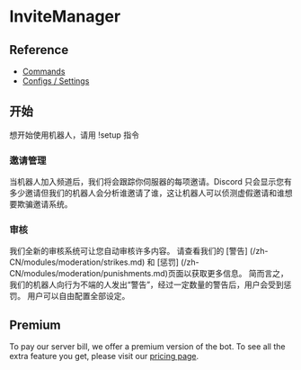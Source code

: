 # InviteManager

## Reference

- [Commands](/zh-CN/reference/commands.md)
- [Configs / Settings](/zh-CN/reference/settings.md)

## 开始

想开始使用机器人，请用 !setup 指令

### 邀请管理

当机器人加入频道后，我们将会跟踪你伺服器的每项邀请。Discord 只会显示您有多少邀请但我们的机器人会分析谁邀请了谁，这让机器人可以侦测虚假邀请和谁想要欺骗邀请系统。

### 审核

我们全新的审核系统可让您自动审核许多内容。 请查看我们的 [警告] (/zh-CN/modules/moderation/strikes.md) 和 [惩罚] (/zh-CN/modules/moderation/punishments.md)页面以获取更多信息。 简而言之，我们的机器人向行为不端的人发出“警告”，经过一定数量的警告后，用户会受到惩罚。 用户可以自由配置全部设定。

## Premium

To pay our server bill, we offer a premium version of the bot. To see all the extra feature you get, please visit our [pricing page]().

